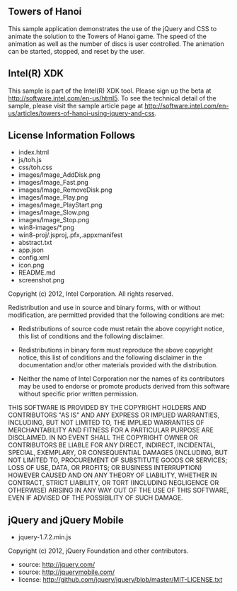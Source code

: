 Towers of Hanoi
---------------------------------------
This sample application demonstrates the use of the jQuery and CSS to
animate the solution to the Towers of Hanoi game.  The speed of the animation
as well as the number of discs is user controlled.  The animation can be started,
stopped, and reset by the user. 

Intel(R) XDK
-------------------------------------------
This sample is part of the Intel(R) XDK tool. 
Please sign up the beta at http://software.intel.com/en-us/html5.
To see the technical detail of the sample, please visit the sample article page 
at http://software.intel.com/en-us/articles/towers-of-hanoi-using-jquery-and-css. 

License Information Follows
---------------------------
* index.html
* js/toh.js
* css/toh.css
* images/Image_AddDisk.png
* images/Image_Fast.png
* images/Image_RemoveDisk.png
* images/Image_Play.png
* images/Image_PlayStart.png
* images/Image_Slow.png
* images/Image_Stop.png
* win8-images/*.png
* win8-proj/.jsproj,.pfx,.appxmanifest
* abstract.txt
* app.json
* config.xml
* icon.png
* README.md
* screenshot.png

Copyright (c) 2012, Intel Corporation. All rights reserved.

Redistribution and use in source and binary forms, with or without modification, 
are permitted provided that the following conditions are met:

- Redistributions of source code must retain the above copyright notice, 
  this list of conditions and the following disclaimer.

- Redistributions in binary form must reproduce the above copyright notice, 
  this list of conditions and the following disclaimer in the documentation 
  and/or other materials provided with the distribution.

- Neither the name of Intel Corporation nor the names of its contributors 
  may be used to endorse or promote products derived from this software 
  without specific prior written permission.

THIS SOFTWARE IS PROVIDED BY THE COPYRIGHT HOLDERS AND CONTRIBUTORS "AS IS" 
AND ANY EXPRESS OR IMPLIED WARRANTIES, INCLUDING, BUT NOT LIMITED TO, 
THE IMPLIED WARRANTIES OF MERCHANTABILITY AND FITNESS FOR A PARTICULAR PURPOSE 
ARE DISCLAIMED. IN NO EVENT SHALL THE COPYRIGHT OWNER OR CONTRIBUTORS BE 
LIABLE FOR ANY DIRECT, INDIRECT, INCIDENTAL, SPECIAL, EXEMPLARY, OR 
CONSEQUENTIAL DAMAGES (INCLUDING, BUT NOT LIMITED TO, PROCUREMENT OF SUBSTITUTE 
GOODS OR SERVICES; LOSS OF USE, DATA, OR PROFITS; OR BUSINESS INTERRUPTION) 
HOWEVER CAUSED AND ON ANY THEORY OF LIABILITY, WHETHER IN CONTRACT, STRICT 
LIABILITY, OR TORT (INCLUDING NEGLIGENCE OR OTHERWISE) ARISING IN ANY WAY OUT 
OF THE USE OF THIS SOFTWARE, EVEN IF ADVISED OF THE POSSIBILITY OF SUCH DAMAGE.


jQuery and jQuery Mobile
------------------------
* jquery-1.7.2.min.js

Copyright (c) 2012, jQuery Foundation and other contributors.

* source:  http://jquery.com/
* source:  http://jquerymobile.com/
* license:  http://github.com/jquery/jquery/blob/master/MIT-LICENSE.txt
